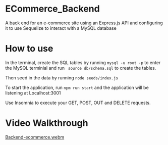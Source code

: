 # ECommerce_Backend
A back end for an e-commerce site using an Express.js API and configuring it to use Sequelize to interact with a MySQL database

# How to use

In the terminal, create the SQL tables by running ``` mysql -u root -p ``` to enter the MySQL terminial and run ``` source db/schema.sql``` to create the tables.

Then seed in the data by running ``` node seeds/index.js ```


To start the application, run ``` npm run start ``` and the application will be listening at Localhost:3001

Use Insomnia to execute your GET, POST, OUT and DELETE requests.

# Video Walkthrough

[Backend-ecommerce.webm](https://github.com/shtuupid/ECommerce_Backend/assets/67907083/ffb50ab8-b229-445e-ae19-2c541577c028)

